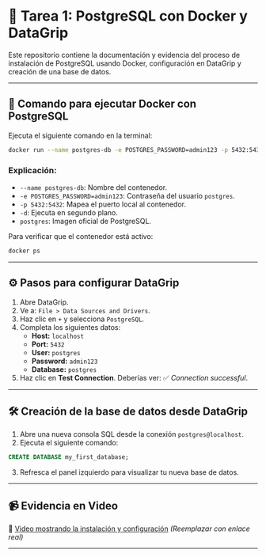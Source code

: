 # 🐘 Tarea 1: PostgreSQL con Docker y DataGrip

Este repositorio contiene la documentación y evidencia del proceso de instalación de PostgreSQL usando Docker, configuración en DataGrip y creación de una base de datos.

---

## 🐳 Comando para ejecutar Docker con PostgreSQL

Ejecuta el siguiente comando en la terminal:

```bash
docker run --name postgres-db -e POSTGRES_PASSWORD=admin123 -p 5432:5432 -d postgres
```

### Explicación:
- `--name postgres-db`: Nombre del contenedor.
- `-e POSTGRES_PASSWORD=admin123`: Contraseña del usuario `postgres`.
- `-p 5432:5432`: Mapea el puerto local al contenedor.
- `-d`: Ejecuta en segundo plano.
- `postgres`: Imagen oficial de PostgreSQL.

Para verificar que el contenedor está activo:

```bash
docker ps
```

---

## ⚙️ Pasos para configurar DataGrip

1. Abre DataGrip.
2. Ve a: `File > Data Sources and Drivers`.
3. Haz clic en `+` y selecciona `PostgreSQL`.
4. Completa los siguientes datos:
   - **Host:** `localhost`
   - **Port:** `5432`
   - **User:** `postgres`
   - **Password:** `admin123`
   - **Database:** `postgres`
5. Haz clic en **Test Connection**. Deberías ver: ✅ *Connection successful*.

---

## 🛠️ Creación de la base de datos desde DataGrip

1. Abre una nueva consola SQL desde la conexión `postgres@localhost`.
2. Ejecuta el siguiente comando:

```sql
CREATE DATABASE my_first_database;
```

3. Refresca el panel izquierdo para visualizar tu nueva base de datos.

---

## 📹 Evidencia en Video

🔗 [Video mostrando la instalación y configuración](https://drive.google.com/file/d/ID_DEL_VIDEO) *(Reemplazar con enlace real)*

---

